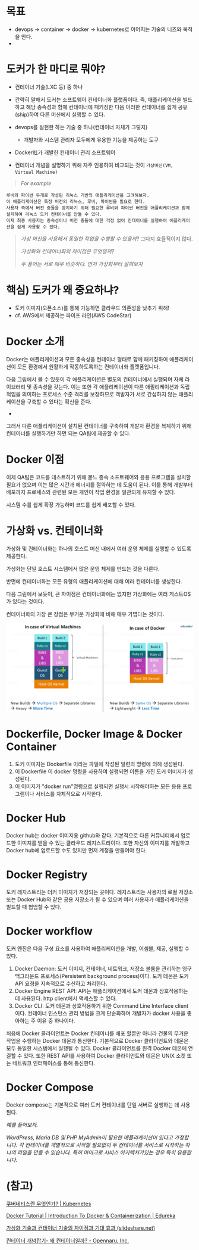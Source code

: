 

# 목표

- devops -> container -> docker -> kubernetes로 이어지는 기술의 니즈와 목적을 안다.
- 

# 도커가 한 마디로 뭐야?

- 컨테이너 기술(LXC 등) 중 하나
- 간략히 말해서 도커는 소프트웨어 컨테이너화 플랫폼이다. 즉, 애플리케이션을 빌드하고 해당 종속성과 함께 컨테이너에 패키징한 다음 이러한 컨테이너를 쉽게 공유(ship)하여 다른 머신에서 실행할 수 있다.



- devops를 실현한 하는 기술 중 하나(컨테이너 자체가 그렇지)
  - 개발자와 시스템 관리자 모두에게 유용한 기능을 제공하는 도구
- Docker社가 개발한 컨테이너 관리 소프트웨어
- 컨테이너 개념을 설명하기 위해 자주 인용하여 비교되는 것이 `가상머신(VM, Virtual Machine)`

>*For example*

```
루비와 파이썬 두개로 작성된 리눅스 기반의 애플리케이션을 고려해보자.
이 애플리케이션은 특정 버전의 리눅스, 루비, 파이썬을 필요로 한다.
사용자 측에서 버전 충돌을 방지하기 위해 필요한 루비와 파이썬 버전을 애플리케이션과 함께 설치하여 리눅스 도커 컨테이너를 만들 수 있다.
이제 최종 사용자는 종속성이나 버전 충돌에 대한 걱정 없이 컨테이너를 실행하여 애플리케이션을 쉽게 사용할 수 있다.
```



>*가상 머신을 사용해서 동일한 작업을 수행할 수 있을까?* 그다지 효율적이지 않다.
>
>*가상화와 컨테이너화의 차이점은 무엇일까?*
>
>*두 용어는 서로 매우 비슷하다. 먼저 가상화부터 살펴보자*



# 핵심) 도커가 왜 중요하냐?

- 도커 이미지(오픈소스)를 통해 가능하면 클라우드 의존성을 낮추기 위해! 
- cf. AWS에서 제공하는 파이프 라인(AWS CodeStar)





# Docker 소개

Docker는 애플리케이션과 모든 종속성을 컨테이너 형태로 함께 패키징하여 애플리케이션이 모든 환경에서 원활하게 작동하도록하는 컨테이너화 플랫폼입니다.

다음 그림에서 볼 수 있듯이 각 애플리케이션은 별도의 컨테이너에서 실행되며 자체 라이브러리 및 종속성을 갖는다. 이는 또한 각 애플리케이션이 다른 애필리케이션과 독립적임을 의미하는 프로세스 수준 격리를 보장하므로 객발자가 서로 간섭하지 않는 애플리케이션을 구축할 수 있다는 확신을 준다.

- 



그래서 다른 애플리케이션이 설치된 컨테이너를 구축하여 개발자 환경을 복제하기 위해 컨테이너를 실행하기만 하면 되는 QA팀에 제공할 수 있다.



# Docker 이점

이제 QA팀은 코드를 테스트하기 위해 몯느 종속 소프트웨어와 응용 프로그램을 설치할 필요가 없으며 이는 많은 시간과 에너지를 절약하는 데 도움이 된다. 이를 통해 개발부터 배포까지 프로세스와 관련된 모든 개인이 작업 환경을 일관되게 유지할 수 있다.

시스템 수를 쉽게 확장 가능하며 코드를 쉽게 배포할 수 있다.





# 가상화 vs. 컨테이너화

가상화 및 컨테이너화는 하나의 호스트 머신 내에서 여러 운영 체제를 실행할 수 있도록 제공한다.

가상화는 단일 호스트 시스템에서 많은 운영 체제를 만드는 것을 다룬다.

반면에 컨테이너화는 모든 유형의 애플리케이션에 대해 여러 컨테이너를 생성한다.

다음 그림에서 보듯이, 큰 차이점은 컨테이너화에는 없지만 가상화에는 여러 게스트OS가 있다는 것이다.

컨테이너화의 가장 큰 장점은 무거운 가상화에 비해 매우 가볍다는 것이다.

![image-20210204214904343](images/image-20210204214904343.png)

# Dockerfile, Docker Image & Docker Container

1. 도커 이미지는 Dockerfile 이라는 파일에 작성된 일련의 명령에 의해 생성된다.
2. 이 Dockerfile 이 docker 명령을 사용하여 실행되면 이름을 가진 도커 이미지가 생성된다.
3. 이 이미지가 "docker run"명령으로 실행되면 실행시 시작해야하는 모든 응용 프로그램이나 서비스를 자체적으로 시작한다.



# Docker Hub

Docker hub는 docker 이미지용 github와 같다. 기본적으로 다른 커뮤니티에서 업로드한 이미지를 받을 수 있는 클라우드 레지스트리이다. 또한 자신의 이미지를 개발하고 Docker hub에 업로드할 수도 있지만 먼저 계정을 만들어야 한다.



# Docker Registry

도커 레지스트리는 더커 이미지가 저장되는 곳이다. 레지스트리는 사용자의 로컬 저장소 또는 Docker Hub와 같은 공용 저장소가 될 수 있으며 여러 사용자가 애플리케이션을 빌드할 때 협업할 수 있다.



# Docker workflow

도커 엔진은 다음 구성 요소를 사용하여 애플리케이션을 개발, 어셈블, 제공, 실행할 수 있다.

1. Docker Daemon: 도커 이미지, 컨테이너, 네트워크, 저장소 볼륨을 관리하는 영구 백그라운드 프로세스(Persistent background process)이다. 도커 데몬은 도커 API 요청을 지속적으로 수신하고 처리한다.
2. Docker Engine REST API: API는 애플리케이션에서 도커 데몬과 상호작용하는 데 사용된다. http client에서 액세스할 수 있다.
3. Docker CLI: 도커 데몬과 상호작용하기 위한 Command Line Interface client 이다. 컨테이너 인스턴스 관리 방법을 크게 단순화하며 개발자가 docker 사용을 좋아하는 주 이유 중 하나이다.



처음에 Docker 클라이언트는 Docker 컨테이너를 배포 할뿐만 아니라 건물의 무거운 작업을 수행하는 Docker 데몬과 통신한다. 기본적으로 Docker 클라이언트와 데몬은 모두 동일한 시스템에서 실행될 수 있다. Docker 클라이언트를 원격 Docker 데몬에 연결할 수 있다. 또한 REST API를 사용하여 Docker 클라이언트와 데몬은 UNIX 소켓 또는 네트워크 인터페이스를 통해 통신한다.



# Docker Compose

Docker compose는 기본적으로 여러 도커 컨테이너를 단일 서버로 실행하는 데 사용된다.

*예를 들어보자.*

*WordPress, Maria DB 및 PHP MyAdmin이 필요한 애플리케이션이 있다고 가정합니다. 각 컨테이너를 개별적으로 시작할 필요없이 두 컨테이너를 서비스로 시작하는 하나의 파일을 만들 수 있습니다. 특히 마이크로 서비스 아키텍처가있는 경우 특히 유용합니다.*



# (참고)

[쿠버네티스란 무엇인가? | Kubernetes](https://kubernetes.io/ko/docs/concepts/overview/what-is-kubernetes/)

[Docker Tutorial | Introduction To Docker & Containerization | Edureka](https://www.edureka.co/blog/docker-tutorial)

[가상화 기술과 컨테이너 기술의 차이점과 기대 효과 (slideshare.net)](https://www.slideshare.net/opennaru/ss-201415218)

[컨테이너 개념잡기- 왜 컨테이너일까? - Opennaru, Inc.](http://www.opennaru.com/open-source/containers-metaphor-for-what-docker-is/)

